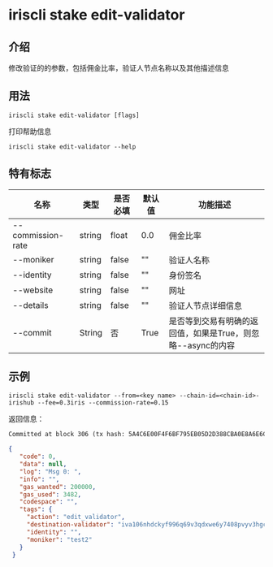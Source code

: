 # iriscli stake edit-validator

## 介绍

修改验证的的参数，包括佣金比率，验证人节点名称以及其他描述信息

## 用法

```
iriscli stake edit-validator [flags]
```
打印帮助信息
```
iriscli stake edit-validator --help
```

## 特有标志

| 名称                | 类型   | 是否必填 | 默认值   | 功能描述         |
| --------------------| -----  | -------- | -------- | ------------------------------------------------------------------- |
| --commission-rate   | string | float    | 0.0      | 佣金比率 |
| --moniker           | string | false    | ""       | 验证人名称 |
| --identity          | string | false    | ""       | 身份签名 |
| --website           | string | false    | ""       | 网址  |
| --details           | string | false    | ""       | 验证人节点详细信息 |
| --commit         | String | 否     | True                  |是否等到交易有明确的返回值，如果是True，则忽略--async的内容|


## 示例

```
iriscli stake edit-validator --from=<key name> --chain-id=<chain-id>-irishub --fee=0.3iris --commission-rate=0.15
```
返回信息：
```txt
Committed at block 306 (tx hash: 5A4C6E00F4F6BF795EB05D2D388CBA0E8A6E6CF17669314B1EE6A31729A22450, response: {Code:0 Data:[] Log:Msg 0:  Info: GasWanted:200000 GasUsed:3398 Tags:[{Key:[97 99 116 105 111 110] Value:[115 101 114 118 105 99 101 45 119 105 116 104 100 114 97 119 45 102 101 101 115] XXX_NoUnkeyedLiteral:{} XXX_unrecognized:[] XXX_sizecache:0} {Key:[99 111 109 112 108 101 116 101 67 111 110 115 117 109 101 100 84 120 70 101 101 45 105 114 105 115 45 97 116 116 111] Value:[34 54 55 57 54 48 48 48 48 48 48 48 48 48 48 48 34] XXX_NoUnkeyedLiteral:{} XXX_unrecognized:[] XXX_sizecache:0}] Codespace: XXX_NoUnkeyedLiteral:{} XXX_unrecognized:[] XXX_sizecache:0})
```
```json
{
   "code": 0,
   "data": null,
   "log": "Msg 0: ",
   "info": "",
   "gas_wanted": 200000,
   "gas_used": 3482,
   "codespace": "",
   "tags": {
     "action": "edit_validator",
     "destination-validator": "iva106nhdckyf996q69v3qdxwe6y7408pvyv3hgcms",
     "identity": "",
     "moniker": "test2"
   }
 }
```